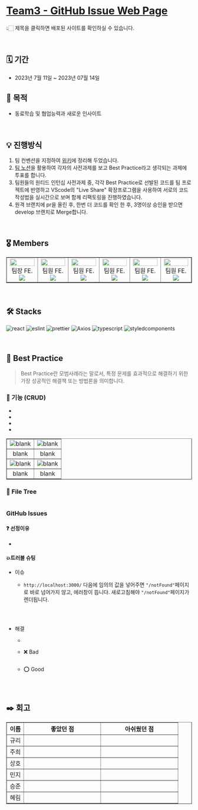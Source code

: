 # [Team3 - GitHub Issue Web Page]()

👆🏻 제목을 클릭하면 배포된 사이트를 확인하실 수 있습니다.

<br/>

## 🗓️ 기간

- 2023년 7월 11일 ~ 2023년 07월 14일

## 🧭 목적

- 동료학습 및 협업능력과 새로운 인사이트

<br/>

## 💡 진행방식

1.  팀 컨벤션을 지정하여 [위키](https://github.com/wanted-pre-onboarding-11th-team3/pre-onboarding-11th-1-3/wiki/Team-convention#commit-convention)에 정리해 두었습니다.
2.  [팀 노션](https://www.notion.so/3-5ae5a568e91640bb960bee97a98327a7?pvs=4)을 활용하여 각자의 사전과제를 보고 Best Practice라고 생각되는 과제에 투표를 합니다.
3.  팀원들의 원티드 인턴십 사전과제 중, 각각 Best Practice로 선발된 코드를 팀 프로젝트에 반영하고 VScode의 "Live Share" 확장프로그램을 사용하여 서로의 코드 작성법을 실시간으로 보며 함께 리팩토링을 진행하였습니다.
4.  원격 브랜치에 pr을 올린 후, 한번 더 코드를 확인 한 후, 3명이상 승인을 받으면 develop 브랜치로 Merge합니다.

<br/>

## 🎖️ Members

<table border>
  <tbody>
    <tr>
      <td align="center" width="200px">
        <img width="100%" src="https://avatars.githubusercontent.com/u/64674174?v=4"  alt=""/>
        팀장 FE.<br/>
        <a href="https://github.com/hyerimhan">
          <img src="https://img.shields.io/badge/한혜림-000000?style=flat-round&logo=GitHub&logoColor=white"/>
        </a>
      </td>
      <td align="center" width="200px">
        <img width="100%" src="https://avatars.githubusercontent.com/u/111730140?v=4"  alt=""/><br />
        팀원 FE.<br/>
        <a href="https://github.com/ImGyuriKim">
          <img src="https://img.shields.io/badge/김규리-000000?style=flat-round&logo=GitHub&logoColor=white"/>
        </a>
      </td>
      <td align="center" width="200px">
        <img width="100%" src="https://avatars.githubusercontent.com/u/117807467?v=4"  alt=""/><br />
        팀원 FE.<br/>
        <a href="https://github.com/jh1109">
          <img src="https://img.shields.io/badge/노주희-000000?style=flat-round&logo=GitHub&logoColor=white"/>
        </a>
      </td>
      <td align="center" width="200px">
        <img width="100%" src="https://avatars.githubusercontent.com/u/94950829?v=4"  alt=""/>
        팀원 FE.<br/>
        <a href="https://github.com/NONONCRUST">
          <img src="https://img.shields.io/badge/신상호-000000?style=flat-round&logo=GitHub&logoColor=white"/>
        </a>
      </td>
      <td align="center" width="200px">
        <img width="100%" src="https://avatars.githubusercontent.com/u/44185091?v=4"  alt=""/>
        팀원 FE.<br/>
        <a href="https://github.com/marie-ming">
          <img src="https://img.shields.io/badge/정민지-000000?style=flat-round&logo=GitHub&logoColor=white"/>
        </a>
      </td>
      <td align="center" width="200px">
        <img width="100%" src="https://avatars.githubusercontent.com/u/92035406?v=4"  alt=""/>
        팀원 FE.<br/>
        <a href="https://github.com/hanseungjune">
          <img src="https://img.shields.io/badge/한승준-000000?style=flat-round&logo=GitHub&logoColor=white"/>
        </a>
      </td>
     </tr>
  </tbody>
</table>

<br/>

## 🛠️ Stacks

![react](https://user-images.githubusercontent.com/123078739/234895132-18ab503a-fcc7-486d-b89a-cb0cc1f7796b.svg) ![eslint](https://user-images.githubusercontent.com/123078739/234895191-c1198a7b-9e2e-499a-8e61-c3b87bf8e2c2.svg)
![prettier](https://img.shields.io/badge/prettier-F7B93E?style=for-the-badge&logo=prettier&logoColor=black) ![Axios](https://img.shields.io/badge/axios-5A29E4?style=for-the-badge&logo=axios&logoColor=white) ![typescript](https://user-images.githubusercontent.com/123078739/234895162-42f905c6-765d-44d2-bcb1-b011286ef6b2.svg) ![styledcomponents](https://user-images.githubusercontent.com/123078739/234895185-7fd6c334-faca-4520-8551-2f20b32f085e.svg)

<br/>

## 👑 Best Practice

> Best Practice란 모범사례라는 말로서, 특정 문제를 효과적으로 해결하기 위한 가장 성공적인 해결책 또는 방법론을 의미합니다.

### 📍 기능 (CRUD)

-
-
-
-

<table border>
  <tr>
    <td><img src="" alt="blank"/></td>
    <td><img src="" alt="blank"/></td>
  </tr>
  <tr>
    <td align="center">blank</td>
    <td align="center">blank</td>
  </tr>
  <tr>
    <td><img src="" alt="blank"/></td>
    <td><img src="" alt="blank"/></td>
  </tr>
  <tr>
    <td align="center">blank</td>
    <td align="center">blank</td>
  </tr>
</table>

### 🌳 File Tree

```

```

### GitHub Issues

#### ❓ 선정이유

-

#### 💥트러블 슈팅

- 이슈

  - `http://localhost:3000/` 다음에 임의의 값을 넣어주면 `"/notFound"`페이지로 바로 넘어가지 않고, 에러창이 뜹니다. 새로고침해야 `"/notFound"`페이지가 렌더됩니다.

  ```Javascript

  ```

  <br/>

- 해결

  - ```Javascript

    ```

  - ❌ Bad

    ```Javascript

    ```

  - ⭕ Good

    ```Javascript

    ```

   <br/>

## ✒️ 회고

<table border>
  <thead>
    <tr>
      <th width="10%">이름</th>
      <th width="45%">좋았던 점</th>
      <th width="45%">아쉬웠던 점</th>
    </tr>
  </thead>
  <tbody>
    <tr>
      <td align="center">규리</td>
      <td>
      </td>
      <td>
      </td>
    </tr>
    <tr>
      <td align="center">주희</td>
      <td>
      </td>
      <td>
      </td>
    </tr>
    <tr>
      <td align="center">상호</td>
      <td>
      </td>
      <td>
      </td>
    </tr>
    <tr>
      <td align="center">민지</td>
      <td>
      </td>
      <td>
      </td>
    </tr>
    <tr>
      <td align="center">승준</td>
      <td>
      </td>
      <td>
      </td>
    </tr>
    <tr>
      <td align="center">혜림</td>
      <td>
      </td>
      <td>
      </td>
    </tr>
  </tbody>
</table>
